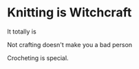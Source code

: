 # Knitting is Witchcraft


It totally is

Not crafting doesn't make you a bad person

Crocheting is special.
